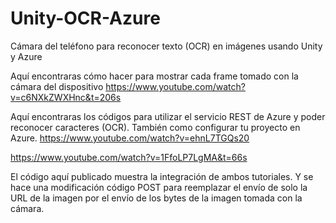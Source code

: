 # Unity-OCR-Azure
Cámara del teléfono para reconocer texto (OCR) en imágenes usando Unity y Azure

Aquí encontraras cómo hacer para mostrar cada frame tomado con la cámara del dispositivo https://www.youtube.com/watch?v=c6NXkZWXHnc&t=206s

Aquí encontraras los códigos para utilizar el servicio REST de Azure y poder reconocer caracteres (OCR). También como configurar tu proyecto en Azure. 
https://www.youtube.com/watch?v=ehnL7TGQs20

https://www.youtube.com/watch?v=1FfoLP7LgMA&t=66s

El código aquí publicado muestra la integración de ambos tutoriales. Y se hace una modificación código POST para reemplazar el envío de solo la URL de la imagen por el envío de los bytes de la imagen tomada con la cámara.
